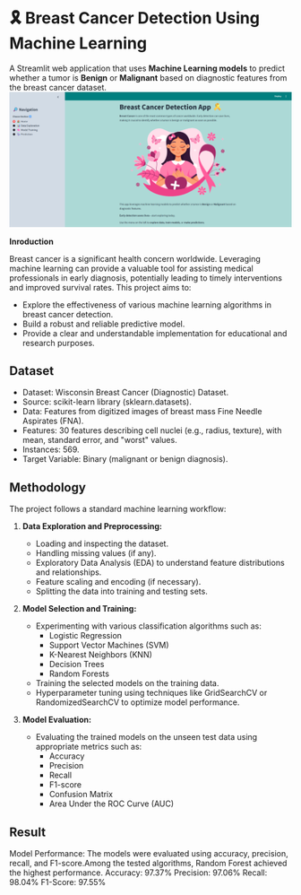 # 🎗️ Breast Cancer Detection Using Machine Learning
A Streamlit web application that uses **Machine Learning models** to predict whether a tumor is **Benign** or **Malignant** based on diagnostic features from the breast cancer dataset.
![image alt](https://github.com/nitesh-101/Breast_Cancer_Detection_Using_ML/blob/main/homepage.png?raw=true)

**Inroduction** 

Breast cancer is a significant health concern worldwide. Leveraging machine learning can provide a valuable tool for assisting medical professionals in early diagnosis, potentially leading to timely interventions and improved survival rates. This project aims to:
* Explore the effectiveness of various machine learning algorithms in breast cancer detection.
* Build a robust and reliable predictive model.
* Provide a clear and understandable implementation for educational and research purposes.

## Dataset

* Dataset: Wisconsin Breast Cancer (Diagnostic) Dataset.
* Source: scikit-learn library (sklearn.datasets).
* Data: Features from digitized images of breast mass Fine Needle Aspirates (FNA).
* Features: 30 features describing cell nuclei (e.g., radius, texture), with mean, standard error, and "worst" values.
* Instances: 569.
* Target Variable: Binary (malignant or benign diagnosis).

## Methodology
The project follows a standard machine learning workflow:

1.  **Data Exploration and Preprocessing:**
    * Loading and inspecting the dataset.
    * Handling missing values (if any).
    * Exploratory Data Analysis (EDA) to understand feature distributions and relationships.
    * Feature scaling and encoding (if necessary).
    * Splitting the data into training and testing sets.

2.  **Model Selection and Training:**
    * Experimenting with various classification algorithms such as:
        * Logistic Regression
        * Support Vector Machines (SVM)
        * K-Nearest Neighbors (KNN)
        * Decision Trees
        * Random Forests
    * Training the selected models on the training data.
    * Hyperparameter tuning using techniques like GridSearchCV or RandomizedSearchCV to optimize model performance.

3.  **Model Evaluation:**
    * Evaluating the trained models on the unseen test data using appropriate metrics such as:
        * Accuracy
        * Precision
        * Recall
        * F1-score
        * Confusion Matrix
        * Area Under the ROC Curve (AUC)

## Result

Model Performance:
The models were evaluated using accuracy, precision, recall, and F1-score.Among the tested algorithms, Random Forest achieved the highest performance.
     Accuracy: 97.37%     Precision: 97.06%      Recall: 98.04%      F1-Score: 97.55%
                                                                                                                   

